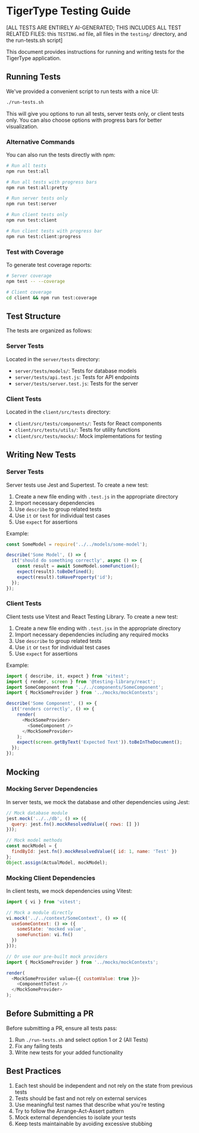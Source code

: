 # TigerType Testing Guide
[ALL TESTS ARE ENTIRELY AI-GENERATED; THIS INCLUDES ALL TEST RELATED FILES: this `TESTING.md` file, all files in the `testing/` directory, and the run-tests.sh script]

This document provides instructions for running and writing tests for the TigerType application.

## Running Tests

We've provided a convenient script to run tests with a nice UI:

```bash
./run-tests.sh
```

This will give you options to run all tests, server tests only, or client tests only. You can also choose options with progress bars for better visualization.

### Alternative Commands

You can also run the tests directly with npm:

```bash
# Run all tests
npm run test:all

# Run all tests with progress bars
npm run test:all:pretty

# Run server tests only
npm run test:server

# Run client tests only
npm run test:client

# Run client tests with progress bar
npm run test:client:progress
```

### Test with Coverage

To generate test coverage reports:

```bash
# Server coverage
npm test -- --coverage

# Client coverage
cd client && npm run test:coverage
```

## Test Structure

The tests are organized as follows:

### Server Tests

Located in the `server/tests` directory:

- `server/tests/models/`: Tests for database models
- `server/tests/api.test.js`: Tests for API endpoints
- `server/tests/server.test.js`: Tests for the server

### Client Tests

Located in the `client/src/tests` directory:

- `client/src/tests/components/`: Tests for React components
- `client/src/tests/utils/`: Tests for utility functions
- `client/src/tests/mocks/`: Mock implementations for testing

## Writing New Tests

### Server Tests
Server tests use Jest and Supertest. To create a new test:

1. Create a new file ending with `.test.js` in the appropriate directory
2. Import necessary dependencies
3. Use `describe` to group related tests
4. Use `it` or `test` for individual test cases
5. Use `expect` for assertions

Example:

```javascript
const SomeModel = require('../../models/some-model');

describe('Some Model', () => {
  it('should do something correctly', async () => {
    const result = await SomeModel.someFunction();
    expect(result).toBeDefined();
    expect(result).toHaveProperty('id');
  });
});
```

### Client Tests

Client tests use Vitest and React Testing Library. To create a new test:

1. Create a new file ending with `.test.jsx` in the appropriate directory
2. Import necessary dependencies including any required mocks
3. Use `describe` to group related tests
4. Use `it` or `test` for individual test cases
5. Use `expect` for assertions

Example:

```javascript
import { describe, it, expect } from 'vitest';
import { render, screen } from '@testing-library/react';
import SomeComponent from '../../components/SomeComponent';
import { MockSomeProvider } from '../mocks/mockContexts';

describe('Some Component', () => {
  it('renders correctly', () => {
    render(
      <MockSomeProvider>
        <SomeComponent />
      </MockSomeProvider>
    );
    expect(screen.getByText('Expected Text')).toBeInTheDocument();
  });
});
```

## Mocking

### Mocking Server Dependencies

In server tests, we mock the database and other dependencies using Jest:

```javascript
// Mock database module
jest.mock('../../db', () => ({
  query: jest.fn().mockResolvedValue({ rows: [] })
}));

// Mock model methods
const mockModel = {
  findById: jest.fn().mockResolvedValue({ id: 1, name: 'Test' })
};
Object.assign(ActualModel, mockModel);
```

### Mocking Client Dependencies

In client tests, we mock dependencies using Vitest:

```javascript
import { vi } from 'vitest';

// Mock a module directly
vi.mock('../../context/SomeContext', () => ({
  useSomeContext: () => ({
    someState: 'mocked value',
    someFunction: vi.fn()
  })
}));

// Or use our pre-built mock providers
import { MockSomeProvider } from '../mocks/mockContexts';

render(
  <MockSomeProvider value={{ customValue: true }}>
    <ComponentToTest />
  </MockSomeProvider>
);
```

## Before Submitting a PR

Before submitting a PR, ensure all tests pass:

1. Run `./run-tests.sh` and select option 1 or 2 (All Tests)
2. Fix any failing tests
3. Write new tests for your added functionality

## Best Practices

1. Each test should be independent and not rely on the state from previous tests
2. Tests should be fast and not rely on external services
3. Use meaningful test names that describe what you're testing
4. Try to follow the Arrange-Act-Assert pattern
5. Mock external dependencies to isolate your tests
6. Keep tests maintainable by avoiding excessive stubbing
